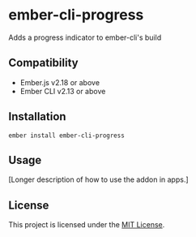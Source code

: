 ember-cli-progress
==============================================================================

Adds a progress indicator to ember-cli's build


Compatibility
------------------------------------------------------------------------------

* Ember.js v2.18 or above
* Ember CLI v2.13 or above


Installation
------------------------------------------------------------------------------

```
ember install ember-cli-progress
```


Usage
------------------------------------------------------------------------------

[Longer description of how to use the addon in apps.]


License
------------------------------------------------------------------------------

This project is licensed under the [MIT License](LICENSE.md).
